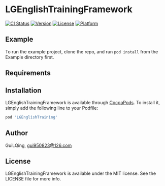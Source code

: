 # LGEnglishTrainingFramework

[![CI Status](https://img.shields.io/travis/GuiLQing/LGEnglishTraining.svg?style=flat)](https://travis-ci.org/GuiLQing/LGEnglishTraining)
[![Version](https://img.shields.io/cocoapods/v/LGEnglishTraining.svg?style=flat)](https://cocoapods.org/pods/LGEnglishTraining)
[![License](https://img.shields.io/cocoapods/l/LGEnglishTraining.svg?style=flat)](https://cocoapods.org/pods/LGEnglishTraining)
[![Platform](https://img.shields.io/cocoapods/p/LGEnglishTraining.svg?style=flat)](https://cocoapods.org/pods/LGEnglishTraining)

## Example

To run the example project, clone the repo, and run `pod install` from the Example directory first.

## Requirements

## Installation

LGEnglishTrainingFramework is available through [CocoaPods](https://cocoapods.org). To install
it, simply add the following line to your Podfile:

```ruby
pod 'LGEnglishTraining'
```

## Author

GuiLQing, gui950823@126.com

## License

LGEnglishTrainingFramework is available under the MIT license. See the LICENSE file for more info.
